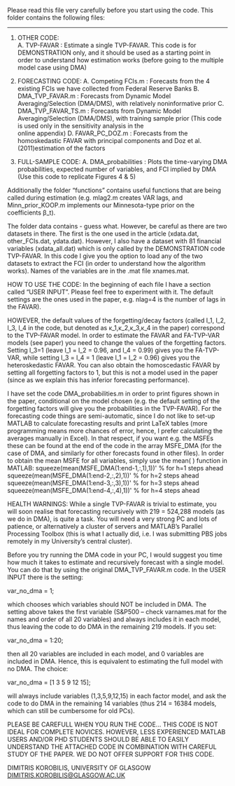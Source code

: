 Please read this file very carefully before you start using the code. This folder contains the following files:
___________________________________________________________________________________
1) OTHER CODE:   
   A. TVP-FAVAR          : Estimate a single TVP-FAVAR. This code is for DEMONSTRATION 
                           only, and it should be used as a starting point in order to
                           understand how estimation works (before going to the multiple
                           model case using DMA)
 
2) FORECASTING CODE:
   A. Competing FCIs.m   : Forecasts from the 4 existing FCIs we have collected from 
                           Federal Reserve Banks
   B. DMA_TVP_FAVAR.m    : Forecasts from Dynamic Model Averaging/Selection (DMA/DMS),
                           with relatively noninformative prior
   C. DMA_TVP_FAVAR_TS.m : Forecasts from Dynamic Model Averaging/Selection (DMA/DMS),
                           with training sample prior
                           (This code is used only in the sensitivity analysis in the  
                            online appendix)
   D. FAVAR_PC_DOZ.m     : Forecasts from the homoskedastic FAVAR with principal 
                           components and Doz et al. (2011)estimation of the factors 
 
3) FULL-SAMPLE CODE:
   A. DMA_probabilities  : Plots the time-varying DMA probabilities, expected number of
                           variables, and FCI implied by DMA
                           (Use this code to replicate Figures 4 & 5)


Additionally the folder “functions” contains useful functions that are being called during estimation (e.g. mlag2.m creates VAR lags, and Minn_prior_KOOP.m implements our Minnesota-type prior on the coefficients β_t). 

The folder data contains - guess what. However, be careful as there are two datasets in there. The first is the one used in the article (xdata.dat, other_FCIs.dat, ydata.dat). However, I also have a dataset with 81 financial variables (xdata_all.dat) which is only called by the DEMONSTRATION code TVP-FAVAR. In this code I give you the option to load any of the two datasets to extract the FCI (in order to understand how the algorithm works). Names of the variables are in the .mat file xnames.mat.

HOW TO USE THE CODE:
In the beginning of each file I have a section called “USER INPUT”. Please feel free to experiment with it. The default settings are the ones used in the paper, e.g. nlag=4 is the number of lags in the FAVAR).

HOWEVER, the default values of the forgetting/decay factors (called l_1, l_2, l_3, l_4 in the code, but denoted as κ_1,κ_2,κ_3,κ_4 in the paper) correspond to the TVP-FAVAR model. In order to estimate the FAVAR and FA-TVP-VAR models (see paper) you need to change the values of the forgetting factors. Setting l_3=1 (leave l_1 = l_2 = 0.96, and l_4 = 0.99) gives you the FA-TVP-VAR, while setting l_3 = l_4 = 1 (leave l_1 = l_2 = 0.96) gives you the heteroskedastic FAVAR. You can also obtain the homoscedastic FAVAR by setting all forgetting factors to 1, but this is not a model used in the paper (since as we explain this has inferior forecasting performance).

I have set the code DMA_probabilities.m in order to print figures shown in the paper, conditional on the model chosen (e.g. the default setting of the forgetting factors will give you the probabilities in the TVP-FAVAR). For the forecasting code things are semi-automatic, since I do not like to set-up MATLAB to calculate forecasting results and print LaTeX tables (more programming means more chances of error, hence, I prefer calculating the averages manually in Excel). In that respect, if you want e.g. the MSFEs these can be found at the end of the code in the array MSFE_DMA (for the case of DMA, and similarly for other forecasts found in other files). In order to obtain the mean MSFE for all variables, simply use the mean( ) function in MATLAB:
             squeeze(mean(MSFE_DMA(1:end-1,:,1),1))'  % for h=1 steps ahead
             squeeze(mean(MSFE_DMA(1:end-2,:,2),1))'  % for h=2 steps ahead
             squeeze(mean(MSFE_DMA(1:end-3,:,3),1))'  % for h=3 steps ahead
             squeeze(mean(MSFE_DMA(1:end-4,:,4),1))'  % for h=4 steps ahead



HEALTH WARNINGS:
While a single TVP-FAVAR is trivial to estimate, you will soon realise that forecasting recursively with 219 = 524,288 models (as we do in DMA), is quite a task. You will need a very strong PC and lots of patience, or alternatively a cluster of servers and MATLAB’s Parallel Processing Toolbox (this is what I actually did, i.e. I was submitting PBS jobs remotely in my University’s central cluster).

Before you try running the DMA code in your PC, I would suggest you time how much it takes to estimate and recursively forecast with a single model. You can do that by using the original DMA_TVP_FAVAR.m code. In the USER INPUT there is the setting:

var_no_dma = 1;

which chooses which variables should NOT be included in DMA. The setting above takes the first variable (S&P500 – check varnames.mat for the names and order of all 20 variables) and always includes it in each model, thus leaving the code to do DMA in the remaining 219 models. If you set:

var_no_dma = 1:20;

then all 20 variables are included in each model, and 0 variables are included in DMA. Hence, this is equivalent to estimating the full model with no DMA. The choice:

var_no_dma = [1 3 5 9 12 15];

will always include variables (1,3,5,9,12,15) in each factor model, and ask the code to do DMA in the remaining 14 variables (thus 214 = 16384 models, which can still be cumbersome for old PCs).

PLEASE BE CAREFULL WHEN YOU RUN THE CODE... THIS CODE IS NOT IDEAL FOR COMPLETE NOVICES. HOWEVER, LESS EXPERIENCED MATLAB USERS AND/OR PHD STUDENTS SHOULD BE ABLE TO EASILY UNDERSTAND THE ATTACHED CODE IN COMBINATION WITH CAREFUL STUDY OF THE PAPER. WE DO NOT OFFER SUPPORT FOR THIS CODE. 

DIMITRIS KOROBILIS,
UNIVERSITY OF GLASGOW
DIMITRIS.KOROBILIS@GLASGOW.AC.UK

